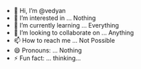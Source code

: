 - 👋 Hi, I’m @vedyan
- 👀 I’m interested in ... Nothing 
- 🌱 I’m currently learning ... Everything 
- 💞️ I’m looking to collaborate on ... Anything
- 📫 How to reach me ... Not Possible 
- 😄 Pronouns: ... Nothing 
- ⚡ Fun fact: ... thinking...

<!---
vedyan/vedyan is a ✨ special ✨ repository because its `README.md` (this file) appears on your GitHub profile.
You can click the Preview link to take a look at your changes.
--->
